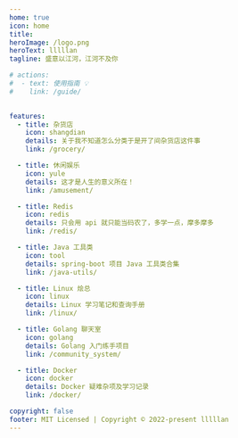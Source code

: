```yaml
---
home: true
icon: home
title: 
heroImage: /logo.png
heroText: lllllan
tagline: 盛意以江河，江河不及你

# actions:
#  - text: 使用指南 💡
#    link: /guide/
 

features:
  - title: 杂货店
    icon: shangdian
    details: 关于我不知道怎么分类于是开了间杂货店这件事
    link: /grocery/

  - title: 休闲娱乐
    icon: yule
    details: 这才是人生的意义所在！
    link: /amusement/

  - title: Redis
    icon: redis
    details: 只会用 api 就只能当码农了，多学一点，摩多摩多
    link: /redis/

  - title: Java 工具类
    icon: tool
    details: spring-boot 项目 Java 工具类合集
    link: /java-utils/

  - title: Linux 烩总
    icon: linux
    details: Linux 学习笔记和查询手册
    link: /linux/

  - title: Golang 聊天室
    icon: golang
    details: Golang 入门练手项目
    link: /community_system/

  - title: Docker
    icon: docker
    details: Docker 疑难杂项及学习记录
    link: /docker/

copyright: false
footer: MIT Licensed | Copyright © 2022-present lllllan
---
```


